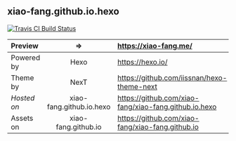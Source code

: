 ## xiao-fang.github.io.hexo
[![Travis CI Build Status](https://travis-ci.org/xiao-fang/xiao-fang.github.io.hexo.svg?branch=master)](https://travis-ci.org/xiao-fang/xiao-fang.github.io.hexo)
>
| Preview | => |https://xiao-fang.me/ |
| :- |:-:| :- |
| Powered by | Hexo | https://hexo.io/ |
| Theme by  | NexT | https://github.com/iissnan/hexo-theme-next |
| *Hosted on* | xiao-fang.github.io.hexo | https://github.com/xiao-fang/xiao-fang.github.io.hexo |
| Assets on | xiao-fang.github.io | https://github.com/xiao-fang/xiao-fang.github.io |
